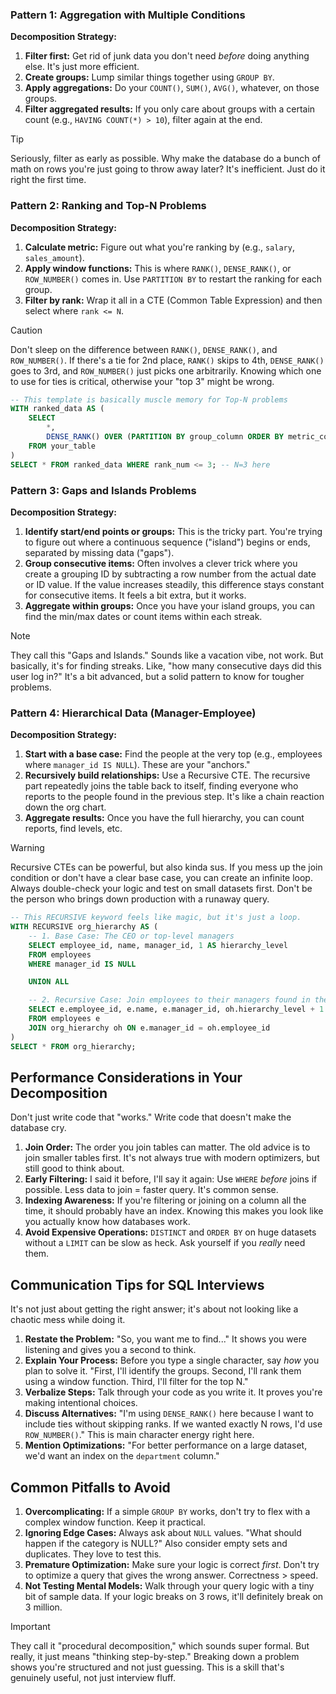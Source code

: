 ### Pattern 1: Aggregation with Multiple Conditions

**Decomposition Strategy:**

1.  **Filter first:** Get rid of junk data you don't need *before* doing anything else. It's just more efficient.
2.  **Create groups:** Lump similar things together using `GROUP BY`.
3.  **Apply aggregations:** Do your `COUNT()`, `SUM()`, `AVG()`, whatever, on those groups.
4.  **Filter aggregated results:** If you only care about groups with a certain count (e.g., `HAVING COUNT(*) > 10`), filter again at the end.

> [!TIP]
> Seriously, filter as early as possible. Why make the database do a bunch of math on rows you're just going to throw away later? It's inefficient. Just do it right the first time.

### Pattern 2: Ranking and Top-N Problems

**Decomposition Strategy:**

1.  **Calculate metric:** Figure out what you're ranking by (e.g., `salary`, `sales_amount`).
2.  **Apply window functions:** This is where `RANK()`, `DENSE_RANK()`, or `ROW_NUMBER()` comes in. Use `PARTITION BY` to restart the ranking for each group.
3.  **Filter by rank:** Wrap it all in a CTE (Common Table Expression) and then select where `rank <= N`.

> [!CAUTION]
> Don't sleep on the difference between `RANK()`, `DENSE_RANK()`, and `ROW_NUMBER()`. If there's a tie for 2nd place, `RANK()` skips to 4th, `DENSE_RANK()` goes to 3rd, and `ROW_NUMBER()` just picks one arbitrarily. Knowing which one to use for ties is critical, otherwise your "top 3" might be wrong.

```sql
-- This template is basically muscle memory for Top-N problems
WITH ranked_data AS (
    SELECT
        *,
        DENSE_RANK() OVER (PARTITION BY group_column ORDER BY metric_column DESC) AS rank_num -- I prefer DENSE_RANK(), fight me.
    FROM your_table
)
SELECT * FROM ranked_data WHERE rank_num <= 3; -- N=3 here
```

### Pattern 3: Gaps and Islands Problems

**Decomposition Strategy:**

1.  **Identify start/end points or groups:** This is the tricky part. You're trying to figure out where a continuous sequence ("island") begins or ends, separated by missing data ("gaps").
2.  **Group consecutive items:** Often involves a clever trick where you create a grouping ID by subtracting a row number from the actual date or ID value. If the value increases steadily, this difference stays constant for consecutive items. It feels a bit extra, but it works.
3.  **Aggregate within groups:** Once you have your island groups, you can find the min/max dates or count items within each streak.

> [!NOTE]
> They call this "Gaps and Islands." Sounds like a vacation vibe, not work. But basically, it's for finding streaks. Like, "how many consecutive days did this user log in?" It's a bit advanced, but a solid pattern to know for tougher problems.

### Pattern 4: Hierarchical Data (Manager-Employee)

**Decomposition Strategy:**

1.  **Start with a base case:** Find the people at the very top (e.g., employees where `manager_id IS NULL`). These are your "anchors."
2.  **Recursively build relationships:** Use a Recursive CTE. The recursive part repeatedly joins the table back to itself, finding everyone who reports to the people found in the previous step. It's like a chain reaction down the org chart.
3.  **Aggregate results:** Once you have the full hierarchy, you can count reports, find levels, etc.

> [!WARNING]
> Recursive CTEs can be powerful, but also kinda sus. If you mess up the join condition or don't have a clear base case, you can create an infinite loop. Always double-check your logic and test on small datasets first. Don't be the person who brings down production with a runaway query.

```sql
-- This RECURSIVE keyword feels like magic, but it's just a loop.
WITH RECURSIVE org_hierarchy AS (
    -- 1. Base Case: The CEO or top-level managers
    SELECT employee_id, name, manager_id, 1 AS hierarchy_level
    FROM employees
    WHERE manager_id IS NULL

    UNION ALL

    -- 2. Recursive Case: Join employees to their managers found in the previous step
    SELECT e.employee_id, e.name, e.manager_id, oh.hierarchy_level + 1
    FROM employees e
    JOIN org_hierarchy oh ON e.manager_id = oh.employee_id
)
SELECT * FROM org_hierarchy;
```

## Performance Considerations in Your Decomposition

Don't just write code that "works." Write code that doesn't make the database cry.

1.  **Join Order:** The order you join tables can matter. The old advice is to join smaller tables first. It's not always true with modern optimizers, but still good to think about.
2.  **Early Filtering:** I said it before, I'll say it again: Use `WHERE` *before* joins if possible. Less data to join = faster query. It's common sense.
3.  **Indexing Awareness:** If you're filtering or joining on a column all the time, it should probably have an index. Knowing this makes you look like you actually know how databases work.
4.  **Avoid Expensive Operations:** `DISTINCT` and `ORDER BY` on huge datasets without a `LIMIT` can be slow as heck. Ask yourself if you *really* need them.

## Communication Tips for SQL Interviews

It's not just about getting the right answer; it's about not looking like a chaotic mess while doing it.

1.  **Restate the Problem:** "So, you want me to find..." It shows you were listening and gives you a second to think.
2.  **Explain Your Process:** Before you type a single character, say *how* you plan to solve it. "First, I'll identify the groups. Second, I'll rank them using a window function. Third, I'll filter for the top N."
3.  **Verbalize Steps:** Talk through your code as you write it. It proves you're making intentional choices.
4.  **Discuss Alternatives:** "I'm using `DENSE_RANK()` here because I want to include ties without skipping ranks. If we wanted exactly N rows, I'd use `ROW_NUMBER()`." This is main character energy right here.
5.  **Mention Optimizations:** "For better performance on a large dataset, we'd want an index on the `department` column."

## Common Pitfalls to Avoid

1.  **Overcomplicating:** If a simple `GROUP BY` works, don't try to flex with a complex window function. Keep it practical.
2.  **Ignoring Edge Cases:** Always ask about `NULL` values. "What should happen if the category is NULL?" Also consider empty sets and duplicates. They love to test this.
3.  **Premature Optimization:** Make sure your logic is correct *first*. Don't try to optimize a query that gives the wrong answer. Correctness > speed.
4.  **Not Testing Mental Models:** Walk through your query logic with a tiny bit of sample data. If your logic breaks on 3 rows, it'll definitely break on 3 million.

> [!IMPORTANT]
> They call it "procedural decomposition," which sounds super formal. But really, it just means "thinking step-by-step." Breaking down a problem shows you're structured and not just guessing. This is a skill that's genuinely useful, not just interview fluff.
